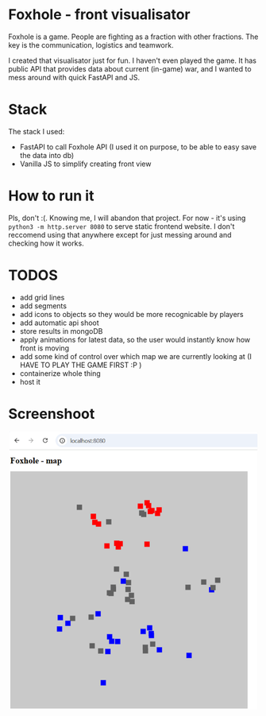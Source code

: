# Foxhole - front visualisator
Foxhole is a game. People are fighting as a fraction with other fractions. The key is the communication, logistics and teamwork.

I created that visualisator just for fun. I haven't even played the game.
It has public API that provides data about current (in-game) war, and I wanted to mess around with
quick FastAPI and JS.

# Stack

The stack I used:

- FastAPI to call Foxhole API (I used it on purpose, to be able to easy save the data into db)
- Vanilla JS to simplify creating front view

# How to run it

Pls, don't :(. Knowing me, I will abandon that project. For now - it's using `python3 -m http.server 8080` to serve static frontend website.
I don't reccomend using that anywhere except for just messing around and checking how it works.


# TODOS
- add grid lines
- add segments
- add icons to objects so they would be more recognicable by players
- add automatic api shoot
- store results in mongoDB
- apply animations for latest data, so the user would instantly know how front is moving
- add some kind of control over which map we are currently looking at (I HAVE TO PLAY THE GAME FIRST :P )
- containerize whole thing
- host it

# Screenshoot
<div align="center">
    <img width=500 src=".readme/images/foxhole-screen-1.png"></img/>
</div>



